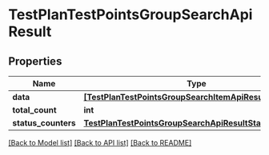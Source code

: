 # TestPlanTestPointsGroupSearchApiResult


## Properties
Name | Type | Description | Notes
------------ | ------------- | ------------- | -------------
**data** | [**[TestPlanTestPointsGroupSearchItemApiResult]**](TestPlanTestPointsGroupSearchItemApiResult.md) |  | 
**total_count** | **int** |  | 
**status_counters** | [**TestPlanTestPointsGroupSearchApiResultStatusCounters**](TestPlanTestPointsGroupSearchApiResultStatusCounters.md) |  | 

[[Back to Model list]](../README.md#documentation-for-models) [[Back to API list]](../README.md#documentation-for-api-endpoints) [[Back to README]](../README.md)


